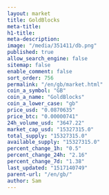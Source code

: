 ```yaml
---
layout: market
title: GoldBlocks
meta-title: 
h1-title: 
meta-description: 
image: "/media/351411/db.png"
published: true
allow_search_engine: false
sitemap: false
enable_comment: false
sort_order: 756
permalink: "/en/gb/market.html"
coin_a_symbol: "GB"
coin_a_name: "GoldBlocks"
coin_a_lower_case: "gb"
price_usd: "0.0870635"
price_btc: "0.00000741"
24h_volume_usd: "3647.22"
market_cap_usd: "15327315.0"
total_supply: "15327315.0"
available_supply: "15327315.0"
percent_change_1h: "0.5"
percent_change_24h: "2.16"
percent_change_7d: "1.38"
last_updated: "1517140749"
parent-url: "/en/gb/"
author: Sam
---
```


